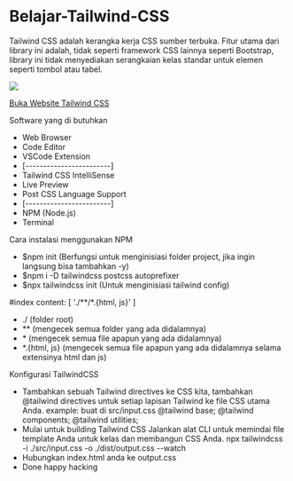 # Belajar-Tailwind-CSS

Tailwind CSS adalah kerangka kerja CSS sumber terbuka. Fitur utama dari library ini adalah, tidak seperti framework CSS lainnya seperti Bootstrap, library ini tidak menyediakan serangkaian kelas standar untuk elemen seperti tombol atau tabel.

<img src="https://seeklogo.com/images/T/tailwind-css-logo-5AD4175897-seeklogo.com.png" >

<a href="https://tailwindcss.com/">Buka Website Tailwind CSS</a>

Software yang di butuhkan
<ul>
  <li> Web Browser </li>
  <li> Code Editor </li>
  <li> VSCode Extension </li>
  <li> [------------------------] </li>
  <li> Tailwind CSS IntelliSense </li>
  <li> Live Preview </li>
  <li> Post CSS Language Support </li>
  <li> [------------------------] </li>
  <li> NPM (Node.js) </li>
  <li> Terminal </li>
</ul>

Cara instalasi menggunakan NPM
<ul>
  <li> $npm init (Berfungsi untuk menginisiasi folder project, jika ingin langsung bisa tambahkan -y) </li>
  <li> $npm i -D tailwindcss postcss autoprefixer </li>
  <li> $npx tailwindcss init (Untuk menginisiasi tailwind config) </li>
</ul>

#index
content: [ './**/*.{html, js}' ]
<ul>
  <li> ./ (folder root) </li>
  <li> ** (mengecek semua folder yang ada didalamnya) </li>
  <li> * (mengecek semua file apapun yang ada didalamnya) </li>
  <li> *.{html, js} (mengecek semua file apapun yang ada didalamnya selama extensinya html dan js) </li>
</ul>

Konfigurasi TailwindCSS
- Tambahkan sebuah Tailwind directives ke CSS kita, tambahkan @tailwind directives untuk setiap lapisan Tailwind ke file CSS utama Anda.
  example: buat di src/input.css
  @tailwind base;
  @tailwind components;
  @tailwind utilities;
- Mulai untuk building Tailwind CSS
  Jalankan alat CLI untuk memindai file template Anda untuk kelas dan membangun CSS Anda.
  npx tailwindcss -i ./src/input.css -o ./dist/output.css --watch
- Hubungkan index.html anda ke output.css
- Done happy hacking
  
  
